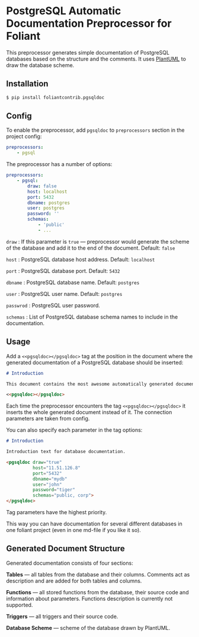 # PostgreSQL Automatic Documentation Preprocessor for Foliant

This preprocessor generates simple documentation of PostgreSQL databases based on the structure and the comments. It uses [PlantUML](http://plantuml.com/) to draw the database scheme.


## Installation

```bash
$ pip install foliantcontrib.pgsqldoc
```

## Config

To enable the preprocessor, add `pgsqldoc` to `preprocessors` section in the project config:

```yaml
preprocessors:
    - pgsql
```

The preprocessor has a number of options:

```yaml
preprocessors:
    - pgsql:
        draw: false
        host: localhost
        port: 5432
        dbname: postgres
        user: postgres
        password: ''
        schemas:
            - 'public'
            - ...
```

`draw`
:   If this parameter is `true` — preprocessor would generate the scheme of the database and add it to the end of the document. Default: `false`

`host`
:   PostgreSQL database host address. Default: `localhost`

`port`
:   PostgreSQL database port. Default: `5432`

`dbname`
:   PostgreSQL database name. Default: `postgres`

`user`
:   PostgreSQL user name. Default: `postgres`

`passwrod`
:   PostgreSQL user password.

`schemas`
:   List of PostgreSQL database schema names to include in the documentation.

## Usage

Add a `<<pgsqldoc></pgsqldoc>` tag at the position in the document where the generated documentation of a PostgreSQL database should be inserted:

```markdown
# Introduction

This document contains the most awesome automatically generated documentation of our marvellous database.

<<pgsqldoc></pgsqldoc>
```

Each time the preprocessor encounters the tag `<<pgsqldoc></pgsqldoc>` it inserts the whole generated document instead of it. The connection parameters are taken from config.

You can also specify each parameter in the tag options:

```markdown
# Introduction

Introduction text for database documentation.

<pgsqldoc draw="true"
          host="11.51.126.8"
          port="5432"
          dbname="mydb"
          user="john"
          password="tiger"
          schemas="public, corp">
</pgsqldoc>
```

Tag parameters have the highest priority.

This way you can have documentation for several different databases in one foliant project (even in one md-file if you like it so).

## Generated Document Structure

Generated documentation consists of four sections:

**Tables** — all tables from the database and their columns. Comments act as description and are added for both tables and columns.

**Functions** — all stored functions from the database, their source code and information about parameters. Functions description is currently not supported.

**Triggers** — all triggers and their source code.

**Database Scheme** — scheme of the database drawn by PlantUML.